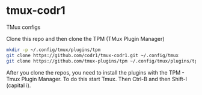 # tmux-codr1
TMux configs

Clone this repo and then clone the TPM (TMux Plugin Manager)
```bash
mkdir -p ~/.config/tmux/plugins/tpm
git clone https://github.com/codr1/tmux-codr1.git ~/.config/tmux
git clone https://github.com/tmux-plugins/tpm ~/.config/tmux/plugins/tpm
```

After you clone the repos, you need to install the plugins with the TPM - Tmux Plugin Manager.  To do this start Tmux.  Then Ctrl-B and then Shift-I (capital i).

